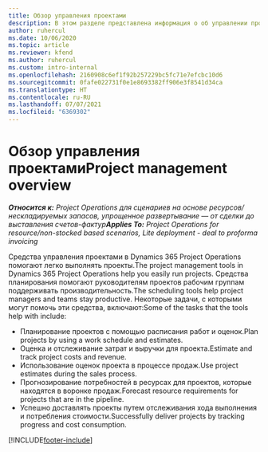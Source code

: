 ```yaml
---
title: Обзор управления проектами
description: В этом разделе представлена информация о об управлении проектами в Dynamics 365 Project Operations.
author: ruhercul
ms.date: 10/06/2020
ms.topic: article
ms.reviewer: kfend
ms.author: ruhercul
ms.custom: intro-internal
ms.openlocfilehash: 2160908c6ef1f92b257229bc5fc71e7efcbc10d6
ms.sourcegitcommit: 0fafe022731f0e1e8693382ff906e3f8541d34ca
ms.translationtype: HT
ms.contentlocale: ru-RU
ms.lasthandoff: 07/07/2021
ms.locfileid: "6369302"
---
```

# <a name="project-management-overview"></a><span data-ttu-id="14d4c-103">Обзор управления проектами</span><span class="sxs-lookup"><span data-stu-id="14d4c-103">Project management overview</span></span>

<span data-ttu-id="14d4c-104">_**Относится к:** Project Operations для сценариев на основе ресурсов/нескладируемых запасов, упрощенное развертывание — от сделки до выставления счетов-фактур_</span><span class="sxs-lookup"><span data-stu-id="14d4c-104">_**Applies To:** Project Operations for resource/non-stocked based scenarios, Lite deployment - deal to proforma invoicing_</span></span>

<span data-ttu-id="14d4c-105">Средства управления проектами в Dynamics 365 Project Operations помогают легко выполнять проекты.</span><span class="sxs-lookup"><span data-stu-id="14d4c-105">The project management tools in Dynamics 365 Project Operations help you easily run projects.</span></span> <span data-ttu-id="14d4c-106">Средства планирования помогают руководителям проектов рабочим группам поддерживать производительность.</span><span class="sxs-lookup"><span data-stu-id="14d4c-106">The scheduling tools help project managers and teams stay productive.</span></span> <span data-ttu-id="14d4c-107">Некоторые задачи, с которыми могут помочь эти средства, включают:</span><span class="sxs-lookup"><span data-stu-id="14d4c-107">Some of the tasks that the tools help with include:</span></span>

- <span data-ttu-id="14d4c-108">Планирование проектов с помощью расписания работ и оценок.</span><span class="sxs-lookup"><span data-stu-id="14d4c-108">Plan projects by using a work schedule and estimates.</span></span>
- <span data-ttu-id="14d4c-109">Оценка и отслеживание затрат и выручки для проекта.</span><span class="sxs-lookup"><span data-stu-id="14d4c-109">Estimate and track project costs and revenue.</span></span>
- <span data-ttu-id="14d4c-110">Использование оценок проекта в процессе продаж.</span><span class="sxs-lookup"><span data-stu-id="14d4c-110">Use project estimates during the sales process.</span></span>
- <span data-ttu-id="14d4c-111">Прогнозирование потребностей в ресурсах для проектов, которые находятся в воронке продаж.</span><span class="sxs-lookup"><span data-stu-id="14d4c-111">Forecast resource requirements for projects that are in the pipeline.</span></span>
- <span data-ttu-id="14d4c-112">Успешно доставлять проекты путем отслеживания хода выполнения и потребления стоимости.</span><span class="sxs-lookup"><span data-stu-id="14d4c-112">Successfully deliver projects by tracking progress and cost consumption.</span></span>


[!INCLUDE[footer-include](../includes/footer-banner.md)]